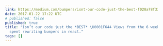 ```yaml
---
link: https://medium.com/bumpers/isnt-our-code-just-the-best-f028a78f33a9#.c3yxpmxl7
date: 2017-01-22 17:22 UTC
# published: false
published: true
title: "Isn’t our code just the *BEST* \U0001F644 Views from the 6 weeks in hell I
  spent rewriting bumpers in react."
tags: []
---
```




